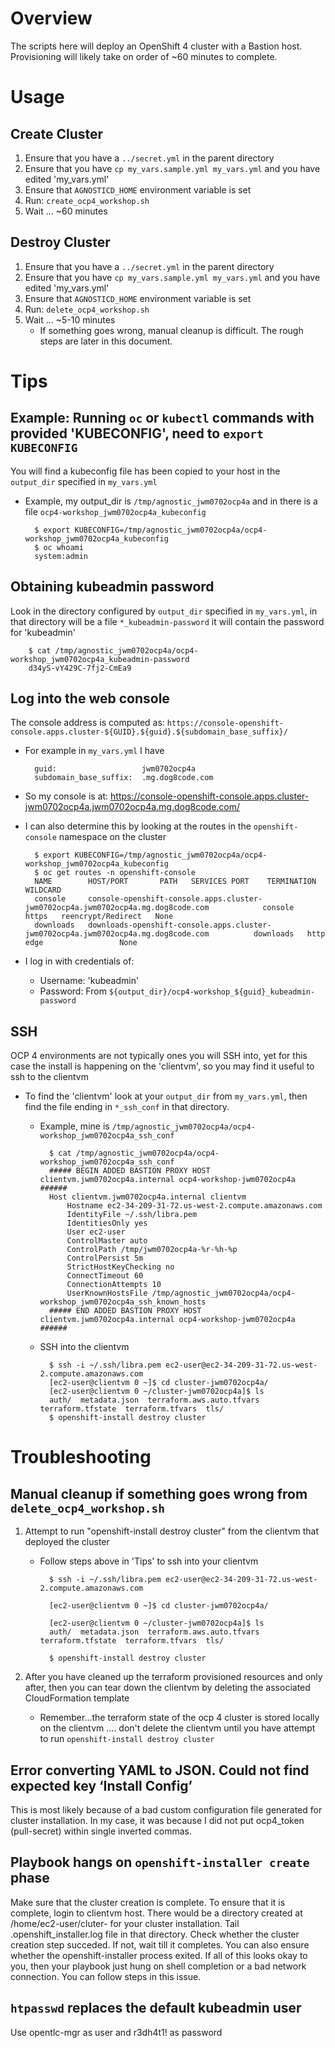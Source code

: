 # Overview
The scripts here will deploy an OpenShift 4 cluster with a Bastion host.  Provisioning will likely take on order of ~60 minutes to complete.
 
# Usage
## Create Cluster
1. Ensure that you have a `../secret.yml` in the parent directory
1. Ensure that you have `cp my_vars.sample.yml my_vars.yml` and you have edited 'my_vars.yml'
1. Ensure that `AGNOSTICD_HOME` environment variable is set
1. Run: `create_ocp4_workshop.sh`
1. Wait ... ~60 minutes

## Destroy Cluster
1. Ensure that you have a `../secret.yml` in the parent directory
1. Ensure that you have `cp my_vars.sample.yml my_vars.yml` and you have edited 'my_vars.yml'
1. Ensure that `AGNOSTICD_HOME` environment variable is set
1. Run: `delete_ocp4_workshop.sh`
1. Wait ... ~5-10 minutes
    * If something goes wrong, manual cleanup is difficult.  The rough steps are later in this document.

    



# Tips

## Example: Running `oc` or `kubectl` commands with provided 'KUBECONFIG', need to `export KUBECONFIG`
You will find a kubeconfig file has been copied to your host in the `output_dir` specified in `my_vars.yml`

* Example, my output_dir is `/tmp/agnostic_jwm0702ocp4a` and in there is a file `ocp4-workshop_jwm0702ocp4a_kubeconfig`

        $ export KUBECONFIG=/tmp/agnostic_jwm0702ocp4a/ocp4-workshop_jwm0702ocp4a_kubeconfig
        $ oc whoami
        system:admin

## Obtaining kubeadmin password

Look in the directory configured by `output_dir` specified in `my_vars.yml`, in that directory will be a file `*_kubeadmin-password` it will contain the password for 'kubeadmin'

        $ cat /tmp/agnostic_jwm0702ocp4a/ocp4-workshop_jwm0702ocp4a_kubeadmin-password 
        d34yS-vY429C-7fj2-CmEa9



## Log into the web console
The console address is computed as:
`https://console-openshift-console.apps.cluster-${GUID}.${guid}.${subdomain_base_suffix}/`

* For example in `my_vars.yml` I have

        guid:                   jwm0702ocp4a
        subdomain_base_suffix:  .mg.dog8code.com

* So my console is at: https://console-openshift-console.apps.cluster-jwm0702ocp4a.jwm0702ocp4a.mg.dog8code.com/

* I can also determine this by looking at the routes in the `openshift-console` namespace on the cluster


        $ export KUBECONFIG=/tmp/agnostic_jwm0702ocp4a/ocp4-workshop_jwm0702ocp4a_kubeconfig
        $ oc get routes -n openshift-console
        NAME        HOST/PORT       PATH   SERVICES PORT    TERMINATION          WILDCARD
        console     console-openshift-console.apps.cluster-jwm0702ocp4a.jwm0702ocp4a.mg.dog8code.com            console     https   reencrypt/Redirect   None
        downloads   downloads-openshift-console.apps.cluster-jwm0702ocp4a.jwm0702ocp4a.mg.dog8code.com          downloads   http    edge                 None

* I log in with credentials of:

    * Username:  'kubeadmin'
    * Password:   From `${output_dir}/ocp4-workshop_${guid}_kubeadmin-password`




## SSH
OCP 4 environments are not typically ones you will SSH into, yet for this case the install is happening on the 'clientvm', so you may find it useful to ssh to the clientvm

* To find the 'clientvm' look at your `output_dir` from `my_vars.yml`, then find the file ending in `*_ssh_conf` in that directory.

    * Example, mine is `/tmp/agnostic_jwm0702ocp4a/ocp4-workshop_jwm0702ocp4a_ssh_conf`

            $ cat /tmp/agnostic_jwm0702ocp4a/ocp4-workshop_jwm0702ocp4a_ssh_conf
            ##### BEGIN ADDED BASTION PROXY HOST clientvm.jwm0702ocp4a.internal ocp4-workshop-jwm0702ocp4a ######
            Host clientvm.jwm0702ocp4a.internal clientvm
                Hostname ec2-34-209-31-72.us-west-2.compute.amazonaws.com
                IdentityFile ~/.ssh/libra.pem
                IdentitiesOnly yes
                User ec2-user
                ControlMaster auto
                ControlPath /tmp/jwm0702ocp4a-%r-%h-%p
                ControlPersist 5m
                StrictHostKeyChecking no
                ConnectTimeout 60
                ConnectionAttempts 10
                UserKnownHostsFile /tmp/agnostic_jwm0702ocp4a/ocp4-workshop_jwm0702ocp4a_ssh_known_hosts
            ##### END ADDED BASTION PROXY HOST clientvm.jwm0702ocp4a.internal ocp4-workshop-jwm0702ocp4a ######
    * SSH into the clientvm

            $ ssh -i ~/.ssh/libra.pem ec2-user@ec2-34-209-31-72.us-west-2.compute.amazonaws.com
            [ec2-user@clientvm 0 ~]$ cd cluster-jwm0702ocp4a/
            [ec2-user@clientvm 0 ~/cluster-jwm0702ocp4a]$ ls
            auth/  metadata.json  terraform.aws.auto.tfvars  terraform.tfstate  terraform.tfvars  tls/
            $ openshift-install destroy cluster


# Troubleshooting

## Manual cleanup if something goes wrong from `delete_ocp4_workshop.sh`
1. Attempt to run "openshift-install destroy cluster" from the clientvm that deployed the cluster

    * Follow steps above in 'Tips' to ssh into your clientvm

            $ ssh -i ~/.ssh/libra.pem ec2-user@ec2-34-209-31-72.us-west-2.compute.amazonaws.com
            
            [ec2-user@clientvm 0 ~]$ cd cluster-jwm0702ocp4a/

            [ec2-user@clientvm 0 ~/cluster-jwm0702ocp4a]$ ls
            auth/  metadata.json  terraform.aws.auto.tfvars  terraform.tfstate  terraform.tfvars  tls/

            $ openshift-install destroy cluster 
            
1. After you have cleaned up the terraform provisioned resources and only after, then you can tear down the clientvm by deleting the associated CloudFormation template

    * Remember...the terraform state of the ocp 4 cluster is stored locally on the clientvm .... don't delete the clientvm until you have attempt to run `openshift-install destroy cluster`


## Error converting YAML to JSON. Could not find expected key ‘Install Config’
This is most likely because of a bad custom configuration file generated for cluster installation. 
In my case, it was because I did not put ocp4_token (pull-secret) within single inverted commas.
    
## Playbook hangs on `openshift-installer create` phase
Make sure that the cluster creation is complete. To ensure that it is complete, login to clientvm host. There would be a directory created at /home/ec2-user/cluter-<GUID> for your cluster installation. Tail .openshift_installer.log file in that directory. Check whether the cluster creation step succeded. If not, wait till it completes. You can also ensure whether the openshift-installer process exited. If all of this looks okay to you, then your playbook just hung on shell completion or a bad network connection. You can follow steps in this issue.

## `htpasswd` replaces the default kubeadmin user 
Use opentlc-mgr as user and r3dh4t1!  as password
